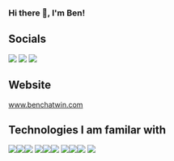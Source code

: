 ### Hi there 👋, I'm Ben!

## Socials

<img href="https://www.linkedin.com/in/ben-chatwin/" src="https://img.shields.io/badge/LinkedIn-0077B5?style=for-the-badge&logo=linkedin&logoColor=white">

<img href="https://twitter.com/Ben_g_chatwin" src="https://img.shields.io/badge/Twitter-1DA1F2?style=for-the-badge&logo=twitter&logoColor=white">

<img href="https://medium.com/@benjamin.g.chatwin" src="https://img.shields.io/badge/Medium-12100E?style=for-the-badge&logo=medium&logoColor=white">

## Website

www.benchatwin.com

## Technologies I am familar with

<img src="https://img.shields.io/badge/Python-3776AB?style=for-the-badge&logo=python&logoColor=white"><img src="https://img.shields.io/badge/HTML5-E34F26?style=for-the-badge&logo=html5&logoColor=white"><img src="https://img.shields.io/badge/CSS-239120?&style=for-the-badge&logo=css3&logoColor=white">
<img src="https://img.shields.io/badge/JavaScript-F7DF1E?style=for-the-badge&logo=javascript&logoColor=black"><img src="https://img.shields.io/badge/Node.js-339933?style=for-the-badge&logo=nodedotjs&logoColor=white"><img src="https://img.shields.io/badge/React-20232A?style=for-the-badge&logo=react&logoColor=61DAFB">
<img src="https://img.shields.io/badge/Ruby-CC342D?style=for-the-badge&logo=ruby&logoColor=white"><img src="https://img.shields.io/badge/Solidity-e6e6e6?style=for-the-badge&logo=solidity&logoColor=black"><img src="https://img.shields.io/badge/MySQL-00000F?style=for-the-badge&logo=mysql&logoColor=white">
<img src="https://img.shields.io/badge/MongoDB-4EA94B?style=for-the-badge&logo=mongodb&logoColor=white">


<!--
**benjichat/benjichat** is a ✨ _special_ ✨ repository because its `README.md` (this file) appears on your GitHub profile.

Here are some ideas to get you started:

- 🔭 I’m currently working on ...
- 🌱 I’m currently learning ...
- 👯 I’m looking to collaborate on ...
- 🤔 I’m looking for help with ...
- 💬 Ask me about ...
- 📫 How to reach me: ...
- 😄 Pronouns: ...
- ⚡ Fun fact: ...
-->
